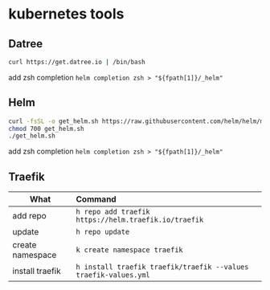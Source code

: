# kubernetes tools

## Datree
```bash
curl https://get.datree.io | /bin/bash
```
add zsh completion
```helm completion zsh > "${fpath[1]}/_helm"```

## Helm
```bash
curl -fsSL -o get_helm.sh https://raw.githubusercontent.com/helm/helm/main/scripts/get-helm-3
chmod 700 get_helm.sh
./get_helm.sh
```
add zsh completion
```helm completion zsh > "${fpath[1]}/_helm"```



## Traefik

| What             | Command                                                             |
| ---------------- | :------------------------------------------------------------------ |
| add repo         | ```h repo add traefik https://helm.traefik.io/traefik```            |
| update           | ```h repo update```                                                 |
| create namespace | ```k create namespace traefik```                                    |
| install traefik  | ```h install traefik traefik/traefik --values traefik-values.yml``` |
